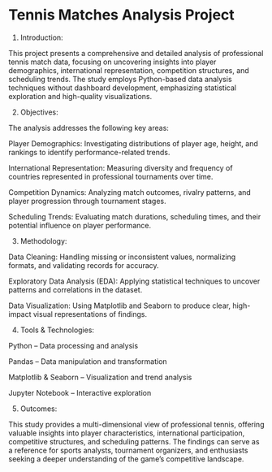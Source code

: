 # Tennis Matches Analysis Project
1. Introduction:

This project presents a comprehensive and detailed analysis of professional tennis match data, focusing on uncovering insights into player demographics, international representation, competition structures, and scheduling trends. The study employs Python-based data analysis techniques without dashboard development, emphasizing statistical exploration and high-quality visualizations.

2. Objectives:

The analysis addresses the following key areas:

Player Demographics: Investigating distributions of player age, height, and rankings to identify performance-related trends.

International Representation: Measuring diversity and frequency of countries represented in professional tournaments over time.

Competition Dynamics: Analyzing match outcomes, rivalry patterns, and player progression through tournament stages.

Scheduling Trends: Evaluating match durations, scheduling times, and their potential influence on player performance.

3. Methodology:

  Data Cleaning: Handling missing or inconsistent values, normalizing formats, and validating records for accuracy.

  Exploratory Data Analysis (EDA): Applying statistical techniques to uncover patterns and correlations in the dataset.

  Data Visualization: Using Matplotlib and Seaborn to produce clear, high-impact visual representations of findings.

4. Tools & Technologies:

Python – Data processing and analysis

Pandas – Data manipulation and transformation

Matplotlib & Seaborn – Visualization and trend analysis

Jupyter Notebook – Interactive exploration

5. Outcomes:

This study provides a multi-dimensional view of professional tennis, offering valuable insights into player characteristics, international participation, competitive structures, and scheduling patterns. The findings can serve as a reference for sports analysts, tournament organizers, and enthusiasts seeking a deeper understanding of the game’s competitive landscape.
